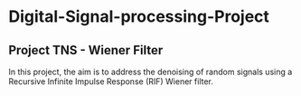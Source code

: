 # Digital-Signal-processing-Project

## Project TNS - Wiener Filter

In this project, the aim is to address the denoising of random signals using a Recursive Infinite Impulse Response (RIF) Wiener filter.
